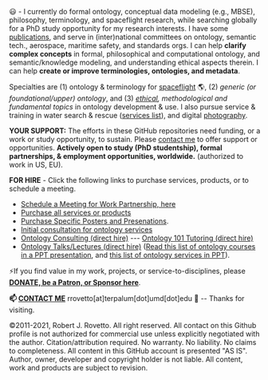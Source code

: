 :smiley: - I currently do formal ontology, conceptual data modeling (e.g., MBSE), philosophy, terminology, and spaceflight research, while searching globally for a PhD study opportunity for my research interests. I have some [publications](https://orcid.org/0000-0003-3835-7817), and serve in (inter)national committees on ontology, semantic tech., aerospace, maritime safety, and standards orgs. I can help **clarify complex concepts** in formal, philosophical and computational ontology, and semantic/knowledge modeling, and understanding ethical aspects therein. I can help **create or improve terminologies, ontologies, and metadata**.

Specialties are (1) ontology & terminology for [spaceflight](https://ontospace.wordpress.com) :earth_americas:, (2)  _generic (or foundational/upper) ontology_, and (3) _[ethical](https://github.com/rrovetto/Ethical-Ontology-Development), methodological and fundamental topics_ in ontology development & use. I also pursue service & training in water search & rescue ([services list](https://www.dropbox.com/s/cgl1npz51amp3lm/BoatingServices_Rovetto_Apr2020.pdf?dl=0)), and digital [photography](https://tinyurl.com/y3k34cfb). 

**YOUR SUPPORT:** The efforts in these GitHub repositories need funding, or a work or study opportunity, to sustain. Please [contact me](https://ontospace.wordpress.com/contact/) to offer support or opportunities.
**Actively open to study (PhD studentship), formal partnerships, & employment opportunities, worldwide.** (authorized to work in US, EU). 

**FOR HIRE** - Click the following links to purchase services, products, or to schedule a meeting. 
* [Schedule a Meeting for Work Partnership, here](http://my.setmore.com/bookingpage/f18db686-98bb-41dd-9097-35218b2a1091/services/sb83f723d7838e4484783cc5a1c675f0e6eedf99d)
* [Purchase all services or products](https://tinyurl.com/yas7trzy)
* [Purchase Specific Posters and Presenations](https://ontospace.wordpress.com/purchase-poster-or-presentation-documents/).
* [Initial consultation for ontology services](https://booking.setmore.com/scheduleappointment/f18db686-98bb-41dd-9097-35218b2a1091/services/sd47f836d5eef3bc7e1aad2abe898fb813941fa7f)
* [Ontology Consulting (direct hire)](https://tinyurl.com/34u9w6wx) --- [Ontology 101 Tutoring (direct hire)](http://my.setmore.com/bookingpage/f18db686-98bb-41dd-9097-35218b2a1091/services/s7f4dbc7d873cce380b7f73062d5d72f619fe042a)
* [Ontology Talks/Lectures (direct hire)](http://my.setmore.com/bookingpage/f18db686-98bb-41dd-9097-35218b2a1091/services/s218822e77fee416ed3085be8eda045d6015d6d24)
  ([Read this list of ontology courses in a PPT presentation](https://www.slideshare.net/RobertRovetto/ontology-courses-education), and [this list of ontology services in PPT](https://www.slideshare.net/RobertRovetto/ontology-services-238070099)).

⚡If you find value in my work, projects, or service-to-disciplines, please [**DONATE, be a Patron, or Sponsor here**](https://gogetfunding.com/knowledge-organization-services-ontology-terminology-metadata-concept-analysis/).

**📫 [CONTACT ME](https://ontospace.wordpress.com/contact/)**  rrovetto[at]terpalum[dot]umd[dot]edu 💬  -- Thanks for visiting.

©2011-2021, Robert J. Rovetto. All right reserved. 
All contact on this Github profile is not authorized for commercial use unless explicitly negotiated with the author. Citation/attribution required. No warranty. No liability. No claims to completeness. All content in this GitHub account is presented "AS IS". Author, owner, developer and copyright holder is not liable. All content, work and products are subject to revision.

<!--
**rrovetto/rrovetto** is a ✨ _special_ ✨ repository because its `README.md` (this file) appears on your GitHub profile.

Here are some ideas to get you started:

- 🔭 I’m currently working on ...
- 🌱 I’m currently learning ...
- 👯 I’m looking to collaborate on ...
- 🤔 I’m looking for help with ...
- 💬 Ask me about ...
- 📫 How to reach me: ...
- 😄 Pronouns: ...
- ⚡ Fun fact: ...
- 👋
-->
